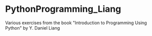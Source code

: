 # PythonProgramming_Liang
Various exercises from the book "Introduction to Programming Using Python" by Y. Daniel Liang
